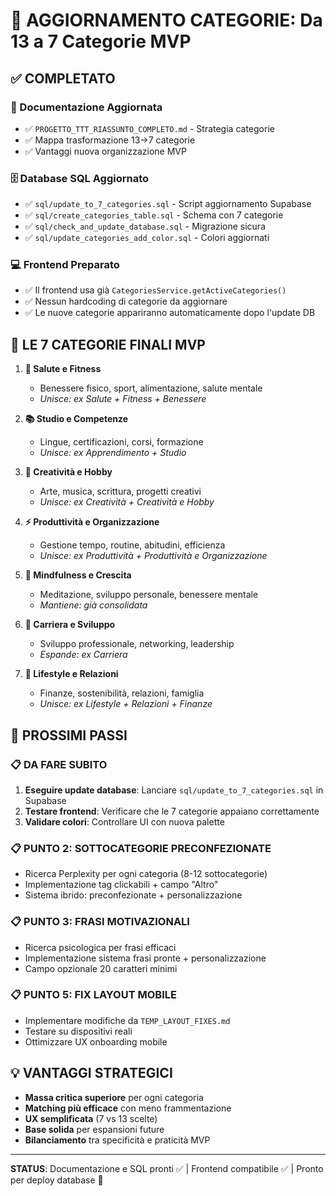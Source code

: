 # 🎯 AGGIORNAMENTO CATEGORIE: Da 13 a 7 Categorie MVP

## ✅ COMPLETATO

### 📄 Documentazione Aggiornata

- ✅ `PROGETTO_TTT_RIASSUNTO_COMPLETO.md` - Strategia categorie
- ✅ Mappa trasformazione 13→7 categorie
- ✅ Vantaggi nuova organizzazione MVP

### 🗄️ Database SQL Aggiornato

- ✅ `sql/update_to_7_categories.sql` - Script aggiornamento Supabase
- ✅ `sql/create_categories_table.sql` - Schema con 7 categorie
- ✅ `sql/check_and_update_database.sql` - Migrazione sicura
- ✅ `sql/update_categories_add_color.sql` - Colori aggiornati

### 💻 Frontend Preparato

- ✅ Il frontend usa già `CategoriesService.getActiveCategories()`
- ✅ Nessun hardcoding di categorie da aggiornare
- ✅ Le nuove categorie appariranno automaticamente dopo l'update DB

## 🎯 LE 7 CATEGORIE FINALI MVP

1. **🏃 Salute e Fitness**

   - Benessere fisico, sport, alimentazione, salute mentale
   - _Unisce: ex Salute + Fitness + Benessere_

2. **📚 Studio e Competenze**

   - Lingue, certificazioni, corsi, formazione
   - _Unisce: ex Apprendimento + Studio_

3. **🎨 Creatività e Hobby**

   - Arte, musica, scrittura, progetti creativi
   - _Unisce: ex Creatività + Creatività e Hobby_

4. **⚡ Produttività e Organizzazione**

   - Gestione tempo, routine, abitudini, efficienza
   - _Unisce: ex Produttività + Produttività e Organizzazione_

5. **🧘 Mindfulness e Crescita**

   - Meditazione, sviluppo personale, benessere mentale
   - _Mantiene: già consolidata_

6. **🚀 Carriera e Sviluppo**

   - Sviluppo professionale, networking, leadership
   - _Espande: ex Carriera_

7. **🌱 Lifestyle e Relazioni**
   - Finanze, sostenibilità, relazioni, famiglia
   - _Unisce: ex Lifestyle + Relazioni + Finanze_

## 🚀 PROSSIMI PASSI

### 📋 DA FARE SUBITO

1. **Eseguire update database**: Lanciare `sql/update_to_7_categories.sql` in Supabase
2. **Testare frontend**: Verificare che le 7 categorie appaiano correttamente
3. **Validare colori**: Controllare UI con nuova palette

### 📋 PUNTO 2: SOTTOCATEGORIE PRECONFEZIONATE

- Ricerca Perplexity per ogni categoria (8-12 sottocategorie)
- Implementazione tag clickabili + campo "Altro"
- Sistema ibrido: preconfezionate + personalizzazione

### 📋 PUNTO 3: FRASI MOTIVAZIONALI

- Ricerca psicologica per frasi efficaci
- Implementazione sistema frasi pronte + personalizzazione
- Campo opzionale 20 caratteri minimi

### 📋 PUNTO 5: FIX LAYOUT MOBILE

- Implementare modifiche da `TEMP_LAYOUT_FIXES.md`
- Testare su dispositivi reali
- Ottimizzare UX onboarding mobile

## 💡 VANTAGGI STRATEGICI

- **Massa critica superiore** per ogni categoria
- **Matching più efficace** con meno frammentazione
- **UX semplificata** (7 vs 13 scelte)
- **Base solida** per espansioni future
- **Bilanciamento** tra specificità e praticità MVP

---

**STATUS**: Documentazione e SQL pronti ✅ | Frontend compatibile ✅ | Pronto per deploy database 🚀
